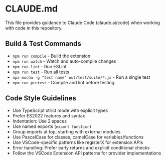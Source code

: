 # CLAUDE.md

This file provides guidance to Claude Code (claude.ai/code) when working with code in this repository.

## Build & Test Commands
- `npm run compile` - Build the extension
- `npm run watch` - Watch and auto-compile changes
- `npm run lint` - Run ESLint
- `npm run test` - Run all tests
- `npx mocha -g "test name" out/test/suite/*.js` - Run a single test
- `npm run pretest` - Compile and lint before testing

## Code Style Guidelines
- Use TypeScript strict mode with explicit types
- Prefer ES2022 features and syntax
- Indentation: Use 2 spaces
- Use named exports (`export function`) 
- Group imports at top, starting with external modules
- Use PascalCase for classes, camelCase for variables/functions
- Use VSCode-specific patterns like registerX for extension APIs
- Error handling: Prefer early returns and explicit conditional checks
- Follow the VSCode Extension API patterns for provider implementations